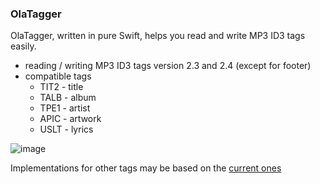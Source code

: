 ### OlaTagger

OlaTagger, written in pure Swift, helps you read and write MP3 ID3 tags easily.

* reading / writing MP3 ID3 tags version 2.3 and 2.4 (except for footer)
* compatible tags
  * TIT2 - title
  * TALB - album
  * TPE1 - artist
  * APIC - artwork
  * USLT - lyrics

![image](https://github.com/MiklinMA/OlaTagger/assets/37439522/f6a6b57b-ffd5-4180-84e0-f57f121ad969)

Implementations for other tags may be based on the
[current ones](https://github.com/MiklinMA/OlaTagger/tree/main/Sources/OlaTagger/ID3.Frame.Value)
